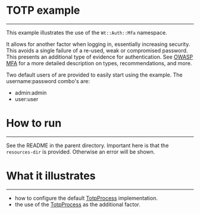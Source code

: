 # TOTP example
---

This example illustrates the use of the `Wt::Auth::Mfa` namespace.

It allows for another factor when logging in, essentially increasing security.
This avoids a single failure of a re-used, weak or compromised password. This presents an additional type of evidence for authentication.
See [OWASP MFA](https://cheatsheetseries.owasp.org/cheatsheets/Multifactor_Authentication_Cheat_Sheet.html) for a more detailed description on types, recommendations, and more.

Two default users of are provided to easily start using the example. The username:password combo's are:

- admin:admin
- user:user

# How to run
---

See the README in the parent directory.
Important here is that the `resources-dir` is provided. Otherwise an error will be shown.


# What it illustrates
---

- how to configure the default [TotpProcess](https://www.webtoolkit.eu/wt/doc/reference/html/classWt_1_1Auth_1_1Mfa_1_1TotpProcess.html) implementation.
- the use of the [TotpProcess](https://www.webtoolkit.eu/wt/doc/reference/html/classWt_1_1Auth_1_1Mfa_1_1TotpProcess.html) as the additional factor.
